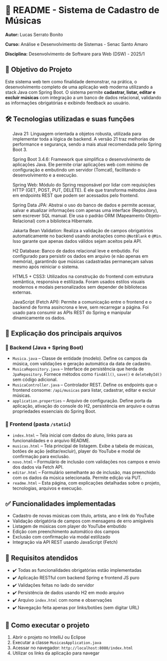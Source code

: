 </head>
<body>
<h1>📘 README - Sistema de Cadastro de Músicas</h1>
<p><strong>Autor:</strong> Lucas Serrato Bonito</p>
<p><strong>Curso:</strong> Análise e Desenvolvimento de Sistemas - Senac Santo Amaro</p>
<p><strong>Disciplina:</strong> Desenvolvimento de Software para Web (DSW) - 2025/1</p>

<h2>🎯 Objetivo do Projeto</h2>
<p>Este sistema web tem como finalidade demonstrar, na prática, o desenvolvimento completo de uma aplicação web moderna utilizando a stack Java com Spring Boot. O sistema permite <strong>cadastrar, listar, editar e excluir músicas</strong> com integração a um banco de dados relacional, validando as informações obrigatórias e exibindo feedback ao usuário.</p>

<h2>🛠️ Tecnologias utilizadas e suas funções</h2>
<ul>
  Java 21:</strong> Linguagem orientada a objetos robusta, utilizada para implementar toda a lógica de backend. A versão 21 traz melhorias de performance e segurança, sendo a mais atual recomendada pelo Spring Boot 3.

  Spring Boot 3.4.6:</strong> Framework que simplifica o desenvolvimento de aplicações Java. Ele permite criar aplicações web com mínimo de configuração e embutindo um servidor (Tomcat), facilitando o desenvolvimento e a execução.

Spring Web:</strong> Módulo do Spring responsável por lidar com requisições HTTP (GET, POST, PUT, DELETE). É ele que transforma métodos Java em endpoints REST que podem ser acessados pelo frontend.

   Spring Data JPA:</strong> Abstrai o uso do banco de dados e permite acessar, salvar e atualizar informações com apenas uma interface (Repository), sem escrever SQL manual. Ele usa o padrão ORM (Mapeamento Objeto-Relacional) com a biblioteca Hibernate.

 Jakarta Bean Validation:</strong> Realiza a validação de campos obrigatórios automaticamente no backend usando anotações como <code>@NotBlank</code> e <code>@Min</code>. Isso garante que apenas dados válidos sejam aceitos pela API.

H2 Database:</strong> Banco de dados relacional leve e embutido. Foi configurado para persistir os dados em arquivo (e não apenas em memória), garantindo que músicas cadastradas permaneçam salvas mesmo após reiniciar o sistema.

HTML5 + CSS3:</strong> Utilizados na construção do frontend com estrutura semântica, responsiva e estilizada. Foram usados estilos visuais modernos e modais personalizados sem depender de bibliotecas externas.

JavaScript (Fetch API):</strong> Permite a comunicação entre o frontend e o backend de forma assíncrona e leve, sem recarregar a página. Foi usado para consumir as APIs REST do Spring e manipular dinamicamente os dados.
</ul>

<h2>📄 Explicação dos principais arquivos</h2>

<h3>📁 Backend (Java + Spring Boot)</h3>
<ul>
    <li><code>Musica.java</code> – Classe de entidade (modelo). Define os campos da música, com validações e geração automática da data de cadastro.</li>
    <li><code>MusicaRepository.java</code> – Interface de persistência que herda de <code>JpaRepository</code>. Fornece métodos como <code>findAll()</code>, <code>save()</code> e <code>deleteById()</code> sem código adicional.</li>
    <li><code>MusicaController.java</code> – Controlador REST. Define os endpoints que o frontend consome: <code>/api/musicas</code> para listar, cadastrar, editar e excluir músicas.</li>
    <li><code>application.properties</code> – Arquivo de configuração. Define porta da aplicação, ativação do console do H2, persistência em arquivo e outras propriedades essenciais do Spring Boot.</li>
</ul>

<h3>📁 Frontend (pasta <code>/static</code>)</h3>
<ul>
    <li><code>index.html</code> – Tela inicial com dados do aluno, links para as funcionalidades e o arquivo README.</li>
    <li><code>musicas.html</code> – Tela principal de listagem. Exibe a tabela de músicas, botões de ação (editar/excluir), player do YouTube e modal de confirmação para exclusão.</li>
    <li><code>novo.html</code> – Formulário de inclusão com validações nos campos e envio dos dados via Fetch API.</li>
    <li><code>editar.html</code> – Formulário semelhante ao de inclusão, mas preenchido com os dados da música selecionada. Permite edição via PUT.</li>
    <li><code>readme.html</code> – Esta página, com explicações detalhadas sobre o projeto, tecnologias, arquivos e execução.</li>
</ul>

<h2>✅ Funcionalidades implementadas</h2>
<ul>
    <li>Cadastro de novas músicas com título, artista, ano e link do YouTube</li>
    <li>Validação obrigatória de campos com mensagens de erro amigáveis</li>
    <li>Listagem de músicas com player do YouTube embutido</li>
    <li>Edição com preenchimento automático dos campos</li>
    <li>Exclusão com confirmação via modal estilizado</li>
    <li>Integração via API REST usando JavaScript (Fetch)</li>
</ul>

<h2>📌 Requisitos atendidos</h2>
<ul>
    <li>✔️ Todas as funcionalidades obrigatórias estão implementadas</li>
    <li>✔️ Aplicação RESTful com backend Spring e frontend JS puro</li>
    <li>✔️ Validações feitas no lado do servidor</li>
    <li>✔️ Persistência de dados usando H2 em modo arquivo</li>
    <li>✔️ Arquivo <code>index.html</code> com nome e observações</li>
    <li>✔️ Navegação feita apenas por links/botões (sem digitar URL)</li>
</ul>

<h2>🚀 Como executar o projeto</h2>
<ol>
    <li>Abrir o projeto no IntelliJ ou Eclipse</li>
    <li>Executar a classe <code>MusicasApplication.java</code></li>
    <li>Acessar no navegador: <code>http://localhost:8080/index.html</code></li>
    <li>Utilizar os links da aplicação para navegar</li>
</ol>

</body>
</html>

